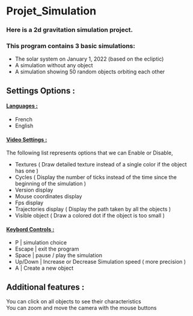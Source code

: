 # Projet_Simulation

### Here is a 2d gravitation simulation project.

### This program contains 3 basic simulations:
- The solar system on January 1, 2022 (based on the ecliptic)
- A simulation without any object
- A simulation showing 50 random objects orbiting each other

## Settings Options :
#### <ins>Languages : </ins>
- French 
- English
#### <ins>Video Settings :</ins>
The following list represents options that we can Enable or Disable,

- Textures ( Draw detailed texture instead of a single color if the object has one )
- Cycles ( Display the number of ticks instead of the time since the beginning of the simulation )     
- Version display 
- Mouse coordinates display 
- Fps display 
- Trajectories display ( Display the path taken by all the objects )
- Visible object ( Draw a colored dot if the object is too small )

#### <ins>Keybord Controls :</ins>
-    P    | simulation choice 
-  Escape | exit the program
-  Space  | pause / play the simulation 
- Up/Down | Increase or Decrease Simulation speed ( more precision )
-    A    | Create a new object 
## Additional features :
You can click on all objects to see their characteristics  
You can zoom and move the camera with the mouse buttons

